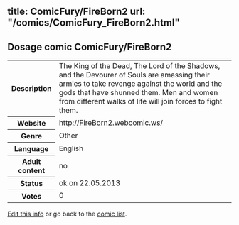 title: ComicFury/FireBorn2
url: "/comics/ComicFury_FireBorn2.html"
---
Dosage comic ComicFury/FireBorn2
-----------------------------------------

<p id="msg"></p>
<script type="text/javascript">
if (window.location.search === '?edit_info_mail=sent_ok') {
  var elem = document.getElementById("msg");
  elem.innerHTML = 'Edited information sucessfully sent for review, which is usually done daily. Thanks!';
  elem.className = 'ok';
}
</script>
<table class="comicinfo">
<tr>
<th>Description</th><td>The King of the Dead, The Lord of the Shadows, and the Devourer of Souls are amassing their armies to take revenge against the world and the gods that have shunned them. Men and women from different walks of life will join forces to fight them.</td>
</tr>
<tr>
<th>Website</th><td><a href="http://FireBorn2.webcomic.ws/">http://FireBorn2.webcomic.ws/</a></td>
</tr>
<tr>
<th>Genre</th><td>Other</td>
</tr>
<tr>
<th>Language</th><td>English</td>
</tr>
<tr>
<th>Adult content</th><td>no</td>
</tr>
<tr>
<th>Status</th><td>ok on 22.05.2013</td>
</tr>
<tr>
<th>Votes</th><td>0</td>
</tr>
</table>

[Edit this info](ComicFury_FireBorn2_edit.html) or go back to the [comic list](../comic-index.html).
